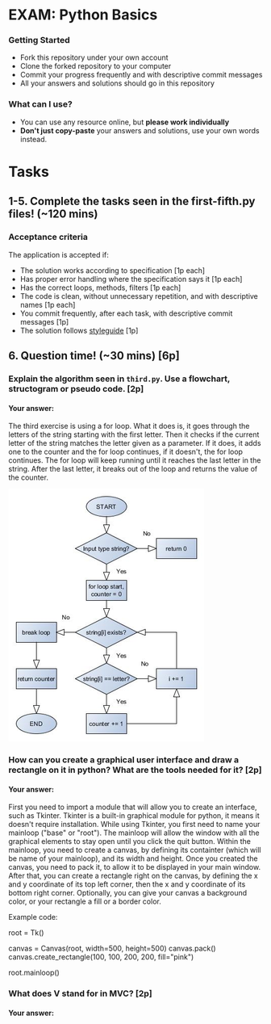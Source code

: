 # EXAM: Python Basics

### Getting Started
 - Fork this repository under your own account
 - Clone the forked repository to your computer
 - Commit your progress frequently and with descriptive commit messages
 - All your answers and solutions should go in this repository

### What can I use?
- You can use any resource online, but **please work individually**
- **Don't just copy-paste** your answers and solutions, use your own words instead.


# Tasks
## 1-5. Complete the tasks seen in the first-fifth.py files! (~120 mins)
### Acceptance criteria
The application is accepted if:
- The solution works according to specification [1p each]
- Has proper error handling where the specification says it [1p each]
- Has the correct loops, methods, filters [1p each]
- The code is clean, without unnecessary repetition, and with descriptive names [1p each]
- You commit frequently, after each task, with descriptive commit messages [1p]
- The solution follows [styleguide](https://github.com/greenfox-academy/teaching-materials/blob/master/styleguide/python.md) [1p]

## 6. Question time! (~30 mins) [6p]

### Explain the algorithm seen in `third.py`. Use a flowchart, structogram or pseudo code. [2p]
#### Your answer:

The third exercise is using a for loop. What it does is, it goes through the letters of the string starting with the first letter. Then it checks if the current letter of the string matches the letter given as a parameter. If it does, it adds one to the counter and the for loop continues, if it doesn't, the for loop continues. The for loop will keep running until it reaches the last letter in the string. After the last letter, it breaks out of the loop and returns the value of the counter.

![alt text](https://github.com/oliviaisarobot/zerda-exam-python/blob/master/forloop.jpg?raw=true "For loop flowchart")

### How can you create a graphical user interface and draw a rectangle on it in python? What are the tools needed for it? [2p]
#### Your answer:

First you need to import a module that will allow you to create an interface, such as Tkinter. Tkinter is a built-in graphical module for python, it means it doesn't require installation. While using Tkinter, you first need to name your mainloop ("base" or "root"). The mainloop will allow the window with all the graphical elements to stay open until you click the quit button. Within the mainloop, you need to create a canvas, by defining its containter (which will be name of your mainloop), and its width and height. Once you created the canvas, you need to pack it, to allow it to be displayed in your main window. After that, you can create a rectangle right on the canvas, by defining the x and y coordinate of its top left corner, then the x and y coordinate of its bottom right corner. Optionally, you can give your canvas a background color, or your rectangle a fill or a border color.

Example code:

root = Tk()

canvas = Canvas(root, width=500, height=500)
canvas.pack()
canvas.create_rectangle(100, 100, 200, 200, fill="pink")

root.mainloop()

### What does V stand for in MVC? [2p]
#### Your answer:
